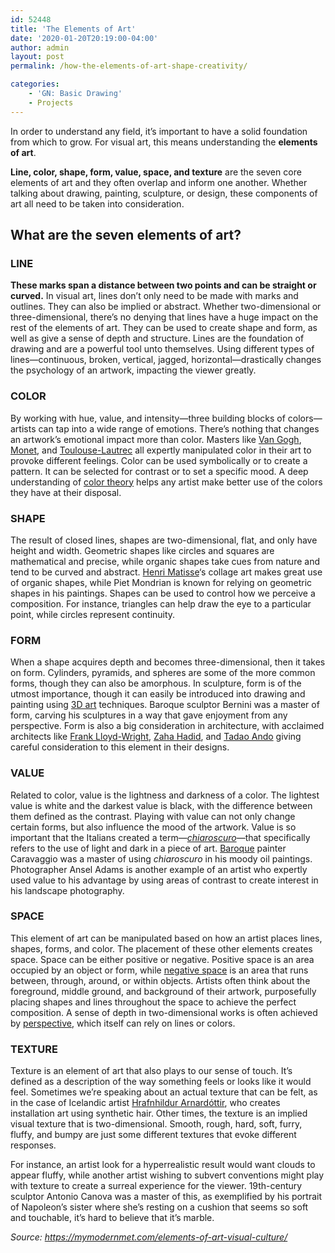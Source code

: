 ```yaml
---
id: 52448
title: 'The Elements of Art'
date: '2020-01-20T20:19:00-04:00'
author: admin
layout: post
permalink: /how-the-elements-of-art-shape-creativity/

categories:
    - 'GN: Basic Drawing'
    - Projects
---
```

In order to understand any field, it’s important to have a solid foundation from which to grow. For visual art, this means understanding the **elements of art**.

**Line, color, shape, form, value, space, and texture** are the seven core elements of art and they often overlap and inform one another. Whether talking about drawing, painting, sculpture, or design, these components of art all need to be taken into consideration.

## What are the seven elements of art?

### **LINE**
**These marks span a distance between two points and can be straight or curved.** In visual art, lines don’t only need to be made with marks and outlines. They can also be implied or abstract. Whether two-dimensional or three-dimensional, there’s no denying that lines have a huge impact on the rest of the elements of art. They can be used to create shape and form, as well as give a sense of depth and structure. Lines are the foundation of drawing and are a powerful tool unto themselves. Using different types of lines—continuous, broken, vertical, jagged, horizontal—drastically changes the psychology of an artwork, impacting the viewer greatly.

### **COLOR**
By working with hue, value, and intensity—three building blocks of colors—artists can tap into a wide range of emotions. There’s nothing that changes an artwork’s emotional impact more than color. Masters like [Van Gogh](https://mymodernmet.com/vincent-van-gogh-life/), [Monet](https://mymodernmet.com/claude-monet-paintings/), and [Toulouse-Lautrec](https://mymodernmet.com/toulous-lautrec-posters/) all expertly manipulated color in their art to provoke different feelings. Color can be used symbolically or to create a pattern. It can be selected for contrast or to set a specific mood. A deep understanding of [color theory](https://mymodernmet.com/basic-color-theory/) helps any artist make better use of the colors they have at their disposal.

### **SHAPE**
The result of closed lines, shapes are two-dimensional, flat, and only have height and width. Geometric shapes like circles and squares are mathematical and precise, while organic shapes take cues from nature and tend to be curved and abstract. [Henri Matisse](https://mymodernmet.com/henri-matisse-modern-art/)‘s collage art makes great use of organic shapes, while Piet Mondrian is known for relying on geometric shapes in his paintings. Shapes can be used to control how we perceive a composition. For instance, triangles can help draw the eye to a particular point, while circles represent continuity.

### **FORM**
When a shape acquires depth and becomes three-dimensional, then it takes on form. Cylinders, pyramids, and spheres are some of the more common forms, though they can also be amorphous. In sculpture, form is of the utmost importance, though it can easily be introduced into drawing and painting using [3D art](https://mymodernmet.com/3d-drawings-anamorphic-art-sandor-vamos/) techniques. Baroque sculptor Bernini was a master of form, carving his sculptures in a way that gave enjoyment from any perspective. Form is also a big consideration in architecture, with acclaimed architects like [Frank Lloyd-Wright](https://mymodernmet.com/frank-lloyd-wright-architecture/), [Zaha Hadid](https://mymodernmet.com/zaha-hadid-architecture/), and [Tadao Ando](https://mymodernmet.com/tadao-ando-architecture/) giving careful consideration to this element in their designs.

### **VALUE**
Related to color, value is the lightness and darkness of a color. The lightest value is white and the darkest value is black, with the difference between them defined as the contrast. Playing with value can not only change certain forms, but also influence the mood of the artwork. Value is so important that the Italians created a term—[*chiaroscuro*](https://mymodernmet.com/art-history-terms/)—that specifically refers to the use of light and dark in a piece of art. [Baroque](https://mymodernmet.com/baroque-period/) painter Caravaggio was a master of using *chiaroscuro* in his moody oil paintings. Photographer Ansel Adams is another example of an artist who expertly used value to his advantage by using areas of contrast to create interest in his landscape photography.

### **SPACE**
This element of art can be manipulated based on how an artist places lines, shapes, forms, and color. The placement of these other elements creates space. Space can be either positive or negative. Positive space is an area occupied by an object or form, while [negative space](https://mymodernmet.com/negative-space-art/) is an area that runs between, through, around, or within objects. Artists often think about the foreground, middle ground, and background of their artwork, purposefully placing shapes and lines throughout the space to achieve the perfect composition. A sense of depth in two-dimensional works is often achieved by [perspective](https://mymodernmet.com/perspective-drawing/), which itself can rely on lines or colors.

### **TEXTURE**
Texture is an element of art that also plays to our sense of touch. It’s defined as a description of the way something feels or looks like it would feel. Sometimes we’re speaking about an actual texture that can be felt, as in the case of Icelandic artist [Hrafnhildur Arnardóttir](https://mymodernmet.com/hrafnhildur-arnardottir-shoplifter-installation-art/), who creates installation art using synthetic hair. Other times, the texture is an implied visual texture that is two-dimensional. Smooth, rough, hard, soft, furry, fluffy, and bumpy are just some different textures that evoke different responses.

For instance, an artist look for a hyperrealistic result would want clouds to appear fluffy, while another artist wishing to subvert conventions might play with texture to create a surreal experience for the viewer. 19th-century sculptor Antonio Canova was a master of this, as exemplified by his portrait of Napoleon’s sister where she’s resting on a cushion that seems so soft and touchable, it’s hard to believe that it’s marble.

*Source: https://mymodernmet.com/elements-of-art-visual-culture/*
